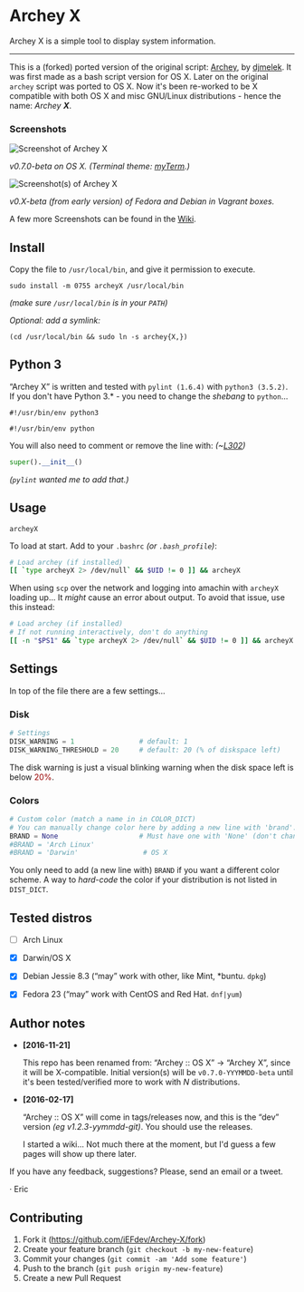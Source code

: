 # Archey X

Archey X is a simple tool to display system information.

- - -

This is a (forked) ported version of the original script: [Archey][dja], by [djmelek][djm]. It was first made as a bash script version for OS X. Later on the original `archey` script was ported to OS X. Now it's been re-worked to be X compatible with both OS X and misc GNU/Linux distributions - hence the name: _Archey **X**_.


### Screenshots

![][scrap]

_v0.7.0-beta on OS X. (Terminal theme: [myTerm][myterm].)_


![][x2]

_v0.X-beta (from early version) of Fedora and Debian in Vagrant boxes._

A few more Screenshots can be found in the [Wiki][scraps].


## Install

Copy the file to `/usr/local/bin`, and give it permission to execute.

	sudo install -m 0755 archeyX /usr/local/bin

_(make sure `/usr/local/bin` is in your `PATH`)_

_Optional: add a symlink:_

	(cd /usr/local/bin && sudo ln -s archey{X,})


## Python 3

“Archey X” is written and tested with `pylint (1.6.4)` with `python3 (3.5.2)`. If you don't have Python 3.* - you need to change the _shebang_ to `python`...

	#!/usr/bin/env python3

	#!/usr/bin/env python

You will also need to comment or remove the line with: _(~[L302][super])_

```python
super().__init__()
```

_(`pylint` wanted me to add that.)_


## Usage

    archeyX

To load at start. Add to your `.bashrc` _(or `.bash_profile`)_:

```bash
# Load archey (if installed)
[[ `type archeyX 2> /dev/null` && $UID != 0 ]] && archeyX
```

When using `scp` over the network and logging into amachin with `archeyX` loading up... It _might_ cause an error about output. To avoid that issue, use this instead:

```bash
# Load archey (if installed)
# If not running interactively, don't do anything
[[ -n "$PS1" && `type archeyX 2> /dev/null` && $UID != 0 ]] && archeyX
```


## Settings

In top of the file there are a few settings...


### Disk

```python
# Settings
DISK_WARNING = 1                # default: 1
DISK_WARNING_THRESHOLD = 20     # default: 20 (% of diskspace left)
```

The disk warning is just a visual blinking warning when the disk space left is below <span style="color: #900;"> 20%</span>.


### Colors

```python
# Custom color (match a name in in COLOR_DICT)
# You can manually change color here by adding a new line with 'brand'.
BRAND = None                    # Must have one with 'None' (don't change)
#BRAND = 'Arch Linux'
#BRAND = 'Darwin'                # OS X
```

You only need to add (a new line with) `BRAND` if you want a different color scheme. A way to _hard-code_ the color if your distribution is not listed in `DIST_DICT`.



## Tested distros

- [ ] Arch Linux
- [x] Darwin/OS X
- [x] Debian Jessie 8.3 (“may” work with other, like Mint, *buntu. `dpkg`)
- [x] Fedora 23 (“may” work with CentOS and Red Hat. `dnf|yum`)



## Author notes

-	**[2016-11-21]**

	This repo has been renamed from: “Archey :: OS X” -> “Archey X”, since it will be X-compatible. Initial version(s) will be `v0.7.0-YYYMMDD-beta` until it's been tested/verified more to work with _N_ distributions.


-	**[2016-02-17]**

	“Archey :: OS X” will come in tags/releases now, and this is the “dev” version _(eg v1.2.3-yymmdd-git)_. You should use the releases.

	I started a wiki... Not much there at the moment, but I'd guess a few pages will show up there later.


If you have any feedback, suggestions? Please, send an email or a tweet.


· Eric


## Contributing

1. Fork it (<https://github.com/iEFdev/Archey-X/fork>)
2. Create your feature branch (`git checkout -b my-new-feature`)
3. Commit your changes (`git commit -am 'Add some feature'`)
4. Push to the branch (`git push origin my-new-feature`)
5. Create a new Pull Request


<!-- Markdown: Links & Images -->
[super]: https://github.com/iEFdev/Archey-X/blob/master/archeyX#L302

[dja]: https://github.com/djmelik/archey
[djm]: https://github.com/djmelik

[scrap]: https://raw.githubusercontent.com/iEFdev/Archey-X/master/screenshot.png "Screenshot of Archey X"
[scraps]: https://github.com/iEFdev/Archey-X/wiki/Screenshots "More Screenshots"
[x2]: https://raw.githubusercontent.com/iEFdev/Archey-X/master/screenshot_x2.png "Screenshot(s) of Archey X"

[myterm]: https://github.com/iEFdev/dotfiles/tree/master/myTerm "My Terminal theme"
[jy]: https://github.com/iEFdev/junkyard "iEFdev/Junkyard"